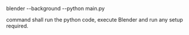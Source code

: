 blender --background --python main.py 

command shall run the python code, execute Blender and run any setup required.

